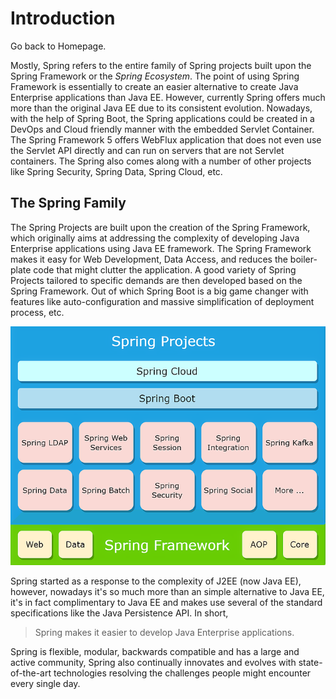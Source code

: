 # Introduction

Go back to  <a style="text-decoration:none" href="https://helloimlixin.github.io/Spring-Framework-Knowledge-Stack/">Homepage</a>.

Mostly, Spring refers to the entire family of Spring projects built upon the Spring Framework or the *Spring Ecosystem*. The point of using Spring Framework is essentially to create an easier alternative to create Java Enterprise applications than Java EE. However, currently Spring offers much more than the original Java EE due to its consistent evolution. Nowadays, with the help of Spring Boot, the Spring applications could be created in a DevOps and Cloud friendly manner with the embedded Servlet Container. The Spring Framework 5 offers WebFlux application that does not even use the Servlet API directly and can run on servers that are not Servlet containers. The Spring also comes along with a number of other projects like  Spring Security, Spring Data, Spring Cloud, etc.

## The Spring Family

The Spring Projects are built upon the creation of the Spring Framework, which originally aims at addressing the complexity of developing Java Enterprise applications using Java EE framework. The Spring Framework makes it easy for Web Development, Data Access, and reduces the boiler-plate code that might clutter the application. A good variety of Spring Projects tailored to specific demands are then developed based on the Spring Framework. Out of which Spring Boot is a big game changer with features like auto-configuration and massive simplification of deployment process, etc.

![image-20200215130210383](image-20200215130210383.png)

Spring started as a response to the complexity of J2EE (now Java EE), however, nowadays it's so much more than an simple alternative to Java EE, it's in fact complimentary to Java EE and makes use several of the standard specifications like the Java Persistence API. In short,

> Spring makes it easier to develop Java Enterprise applications.

Spring is flexible, modular, backwards compatible and has a large and active community, Spring also continually innovates and evolves with state-of-the-art technologies resolving the challenges people might encounter every single day.

